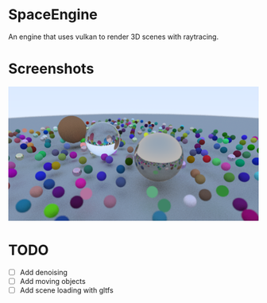 # SpaceEngine
An engine that uses vulkan to render 3D scenes with raytracing.

# Screenshots
![raytracing](./docs/images/raytracing.png)

# TODO
- [ ] Add denoising
- [ ] Add moving objects
- [ ] Add scene loading with gltfs
